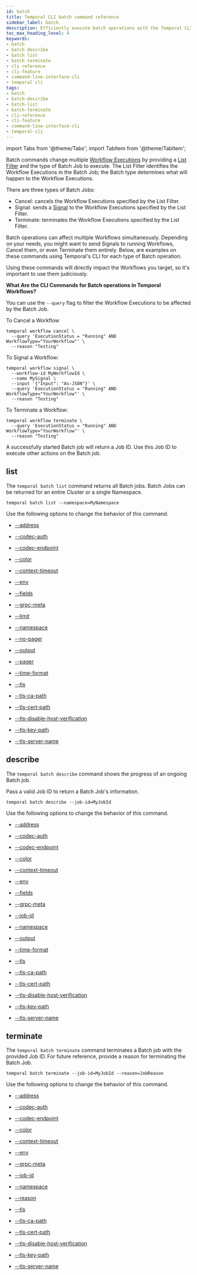 ```yaml
---
id: batch
title: Temporal CLI batch command reference
sidebar_label: batch
description: Efficiently execute batch operations with the Temporal CLI. Automate and manage bulk operations seamlessly.
toc_max_heading_level: 4
keywords:
- batch
- batch describe
- batch list
- batch terminate
- cli reference
- cli-feature
- command-line-interface-cli
- temporal cli
tags:
- batch
- batch-describe
- batch-list
- batch-terminate
- cli-reference
- cli-feature
- command-line-interface-cli
- temporal-cli
---
```


<!-- THIS FILE IS GENERATED. DO NOT EDIT THIS FILE DIRECTLY -->

import Tabs from '@theme/Tabs';
import TabItem from '@theme/TabItem';

Batch commands change multiple [Workflow Executions](/workflows#workflow-execution) by providing a [List Filter](/clusters#visibility) and the type of Batch Job to execute.
The List Filter identifies the Workflow Executions in the Batch Job; the Batch type determines what will happen to the Workflow Executions.

There are three types of Batch Jobs:

- Cancel: cancels the Workflow Executions specified by the List Filter.
- Signal: sends a [Signal](/workflows#signal) to the Workflow Executions specified by the List Filter.
- Terminate: terminates the Workflow Executions specified by the List Filter.

Batch operations can affect multiple Workflows simultaneously.
Depending on your needs, you might want to send Signals to running Workflows, Cancel them, or even Terminate them entirely.
Below, are examples on these commands using Temporal's CLI for each type of Batch operation.

Using these commands will directly impact the Workflows you target, so it's important to use them judiciously.

**What Are the CLI Commands for Batch operations in Temporal Workflows?**

You can use the `--query` flag to filter the Workflow Executions to be affected by the Batch Job.

To Cancel a Workflow

```command
temporal workflow cancel \
  --query 'ExecutionStatus = "Running" AND WorkflowType="YourWorkflow"' \
  --reason "Testing"
```

To Signal a Workflow:

```command
temporal workflow signal \
  --workflow-id MyWorkflowId \
  --name MySignal \
  --input '{"Input": "As-JSON"}' \
  --query 'ExecutionStatus = "Running" AND WorkflowType="YourWorkflow"' \
  --reason "Testing"
```

To Terminate a Workflow:

```command
temporal workflow terminate \
  --query 'ExecutionStatus = "Running" AND WorkflowType="YourWorkflow"' \
  --reason "Testing"
```

A successfully started Batch job will return a Job ID.
Use this Job ID to execute other actions on the Batch job.

## list

The `temporal batch list` command returns all Batch jobs.
Batch Jobs can be returned for an entire Cluster or a single Namespace.

`temporal batch list --namespace=MyNamespace`

Use the following options to change the behavior of this command.

- [--address](/cli/cmd-options#address)

- [--codec-auth](/cli/cmd-options#codec-auth)

- [--codec-endpoint](/cli/cmd-options#codec-endpoint)

- [--color](/cli/cmd-options#color)

- [--context-timeout](/cli/cmd-options#context-timeout)

- [--env](/cli/cmd-options#env)

- [--fields](/cli/cmd-options#fields)

- [--grpc-meta](/cli/cmd-options#grpc-meta)

- [--limit](/cli/cmd-options#limit)

- [--namespace](/cli/cmd-options#namespace)

- [--no-pager](/cli/cmd-options#no-pager)

- [--output](/cli/cmd-options#output)

- [--pager](/cli/cmd-options#pager)

- [--time-format](/cli/cmd-options#time-format)

- [--tls](/cli/cmd-options#tls)

- [--tls-ca-path](/cli/cmd-options#tls-ca-path)

- [--tls-cert-path](/cli/cmd-options#tls-cert-path)

- [--tls-disable-host-verification](/cli/cmd-options#tls-disable-host-verification)

- [--tls-key-path](/cli/cmd-options#tls-key-path)

- [--tls-server-name](/cli/cmd-options#tls-server-name)

## describe

The `temporal batch describe` command shows the progress of an ongoing Batch job.

Pass a valid Job ID to return a Batch Job's information.

`temporal batch describe --job-id=MyJobId`

Use the following options to change the behavior of this command.

- [--address](/cli/cmd-options#address)

- [--codec-auth](/cli/cmd-options#codec-auth)

- [--codec-endpoint](/cli/cmd-options#codec-endpoint)

- [--color](/cli/cmd-options#color)

- [--context-timeout](/cli/cmd-options#context-timeout)

- [--env](/cli/cmd-options#env)

- [--fields](/cli/cmd-options#fields)

- [--grpc-meta](/cli/cmd-options#grpc-meta)

- [--job-id](/cli/cmd-options#job-id)

- [--namespace](/cli/cmd-options#namespace)

- [--output](/cli/cmd-options#output)

- [--time-format](/cli/cmd-options#time-format)

- [--tls](/cli/cmd-options#tls)

- [--tls-ca-path](/cli/cmd-options#tls-ca-path)

- [--tls-cert-path](/cli/cmd-options#tls-cert-path)

- [--tls-disable-host-verification](/cli/cmd-options#tls-disable-host-verification)

- [--tls-key-path](/cli/cmd-options#tls-key-path)

- [--tls-server-name](/cli/cmd-options#tls-server-name)

## terminate

The `temporal batch terminate` command terminates a Batch job with the provided Job ID.
For future reference, provide a reason for terminating the Batch Job.

`temporal batch terminate --job-id=MyJobId --reason=JobReason`

Use the following options to change the behavior of this command.

- [--address](/cli/cmd-options#address)

- [--codec-auth](/cli/cmd-options#codec-auth)

- [--codec-endpoint](/cli/cmd-options#codec-endpoint)

- [--color](/cli/cmd-options#color)

- [--context-timeout](/cli/cmd-options#context-timeout)

- [--env](/cli/cmd-options#env)

- [--grpc-meta](/cli/cmd-options#grpc-meta)

- [--job-id](/cli/cmd-options#job-id)

- [--namespace](/cli/cmd-options#namespace)

- [--reason](/cli/cmd-options#reason)

- [--tls](/cli/cmd-options#tls)

- [--tls-ca-path](/cli/cmd-options#tls-ca-path)

- [--tls-cert-path](/cli/cmd-options#tls-cert-path)

- [--tls-disable-host-verification](/cli/cmd-options#tls-disable-host-verification)

- [--tls-key-path](/cli/cmd-options#tls-key-path)

- [--tls-server-name](/cli/cmd-options#tls-server-name)

